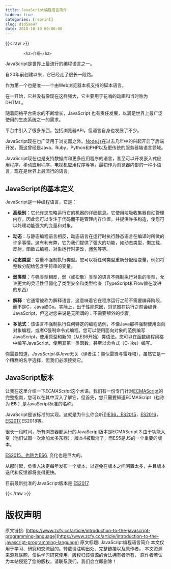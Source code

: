 ```yaml
---
title: JavaScript编程语言简介
hidden: true
categories: [reprint]
slug: d1d5ae47
date: 2018-10-19 00:00:00
---
```


{{< raw >}}

            <h2>介绍</h2>
<p>JavaScript是世界上最流行的编程语言之一。</p>
<p>自20年前创建以来，它已经走了很长一段路。</p>
<p>作为第一个也是唯一一个由Web浏览器本机支持的脚本语言。</p>
<p>在一开始，它并没有像现在这样强大，它主要用于花哨的动画和当时称为DHTML。</p>
<p>随着网络平台需求的不断增长，JavaScript 也有责任发展，以满足世界上最广泛使用的生态系统之一的需求。</p>
<p>平台中引入了很多东西，包括浏览器API，但语言自身也发展了不少。</p>
<p>JavaScript现在也广泛用于浏览器之外。<a href="https://flaviocopes.com/nodejs/">Node.js</a>在过去几年中的兴起开启了后端开发，而这曾经是Java，Ruby，Python和PHP以及更传统的服务器端语言领域。</p>
<p>JavaScript现在也是支持数据库和更多应用程序的语言，甚至可以开发嵌入式应用程序，移动应用程序，电视机应用程序等等。最初作为浏览器内部的一种小语言，现在是世界上最流行的语言。</p>
<h2>JavaScript的基本定义</h2>
<p>JavaScript是一种编程语言，它是：</p>
<ul>
<li><p><strong>高级别</strong>：它允许您忽略运行它的机器的详细信息。它使用垃圾收集器自动管理内存，因此您可以专注于代码而不是管理内存位置，并提供许多构造，使您可以处理功能强大的变量和对象。</p>
</li>
<li><p><strong>动态</strong>：与静态编程语言相反，动态语言在运行时执行静态语言在编译时所做的许多事情。这有利有弊，它为我们提供了强大的功能，如动态类型，懒加载，反射，函数式编程，对象运行时更改，<a href="https://flaviocopes.com/javascript-closures/">闭包</a>等等。</p>
</li>
<li><p><strong>动态类型</strong>：变量不强制执行类型。您可以将任何类型重新分配给变量，例如将整数分配给包含字符串的变量。</p>
</li>
<li><p><strong>弱类型</strong>：与强类型相反，弱（或松散）类型的语言不强制执行对象的类型，允许更大的灵活性但弱化了类型安全和类型检查（TypeScript和Flow旨在改进的东西）</p>
</li>
<li><p><strong>解释</strong>：它通常被称为解释语言，这意味着它在程序运行之前不需要编译阶段，而不是C，Java或Go。实际上，出于性能原因，浏览器在执行之前会编译JavaScript，但这对您来说是无所谓的：不需要额外的步骤。</p>
</li>
<li><p><strong>多范式</strong>：该语言不强制执行任何特定的编程范例，不像Java那样强制使用面向对象编程，或者C强制命令式编程。您可以使用面向对象的范例编写JavaScript，使用原型和新的（从ES6开始）类语法。您可以在函数编程风格中编写JavaScript，使用其第一类函数，甚至以命令式（C-like）编写。</p>
</li>
</ul>
<p>你需要知道，<em>JavaScript与Java</em>无关（译者注：类似雷锋与雷峰塔），虽然它是一个糟糕的名字选择，但我们必须接受它。</p>
<h2>JavaScript版本</h2>
<p>让我在这里介绍一下<em>ECMAScript</em>这个术语。我们有一份专门针对<a href="https://flaviocopes.com/ecmascript">ECMAScript</a>的完整指南，您可以在其中深入了解它，但首先，您只需要知道ECMAScript（也称为 <strong>ES</strong> ）是JavaScript标准的名称。</p>
<p>JavaScript是该标准的实现。这就是为什么你会听到<a href="https://flaviocopes.com/ecmascript/#es2015-aka-es6">ES6，ES2015</a>，<a href="https://flaviocopes.com/ecmascript/#es2016-aka-es7">ES2016</a>，<a href="https://flaviocopes.com/ecmascript/#es2017-aka-es8">ES2017</a>,ES2018等。</p>
<p>很长一段时间，所有浏览器都运行的JavaScript版本是ECMAScript 3.由于功能大变（他们试图一次添加太多东西），版本4被取消了，而ES5是JS的一个重要的版本。</p>
<p><a href="https://flaviocopes.com/ecmascript/#es2015-aka-es6">ES2015，也称为ES6</a>, 变化也是巨大的。</p>
<p>从那时起，负责人决定每年发布一个版本，以避免在版本之间闲置太多，并且版本迭代和反馈都将变得更快。</p>
<p>目前最新批准的JavaScript版本是 <a href="https://flaviocopes.com/ecmascript/#es2017-aka-es8">ES2017</a>.</p>

          
{{< /raw >}}

# 版权声明
原文链接: [https://www.zcfy.cc/article/introduction-to-the-javascript-programming-language](https://www.zcfy.cc/article/introduction-to-the-javascript-programming-language)
原文标题: JavaScript编程语言简介
本文仅用于学习、研究和交流目的。转载请注明出处、完整链接以及原作者。
本文资源来源互联网，仅供学习研究使用，版权归该资源的合法拥有者所有，
原作者若认为本站侵犯了您的版权，请联系我们，我们会立即删除！
